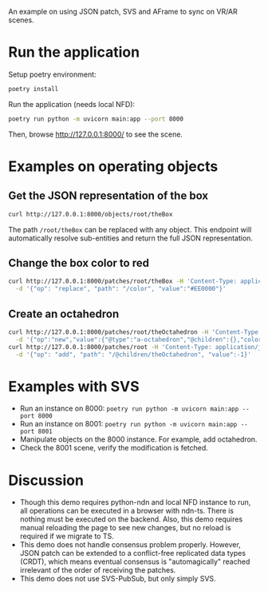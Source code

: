 An example on using JSON patch, SVS and AFrame to sync on VR/AR scenes.

# Run the application

Setup poetry environment:
```bash
poetry install
```

Run the application (needs local NFD):
```bash
poetry run python -m uvicorn main:app --port 8000
```

Then, browse http://127.0.0.1:8000/ to see the scene.

# Examples on operating objects

## Get the JSON representation of the box

```bash
curl http://127.0.0.1:8000/objects/root/theBox
```

The path `/root/theBox` can be replaced with any object.
This endpoint will automatically resolve sub-entities and return the full JSON representation.

## Change the box color to red

```bash
curl http://127.0.0.1:8000/patches/root/theBox -H 'Content-Type: application/json' \
  -d '{"op": "replace", "path": "/color", "value":"#EE0000"}'
```

## Create an octahedron

```bash
curl http://127.0.0.1:8000/patches/root/theOctahedron -H 'Content-Type: application/json' \
  -d '{"op":"new","value":{"@type":"a-octahedron","@children":{},"color":"#FF926B","radius":1,"position": "2 1.5 -4"}}'
curl http://127.0.0.1:8000/patches/root -H 'Content-Type: application/json' \
  -d '{"op": "add", "path": "/@children/theOctahedron", "value":-1}'
```

# Examples with SVS

- Run an instance on 8000: `poetry run python -m uvicorn main:app --port 8000`
- Run an instance on 8001: `poetry run python -m uvicorn main:app --port 8001`
- Manipulate objects on the 8000 instance. For example, add octahedron.
- Check the 8001 scene, verify the modification is fetched.

# Discussion

- Though this demo requires python-ndn and local NFD instance to run, all operations can be executed in a browser
  with ndn-ts. There is nothing must be executed on the backend. 
  Also, this demo requires manual reloading the page to see new changes,
  but no reload is required if we migrate to TS.
- This demo does not handle consensus problem properly. However, JSON patch can be extended to a conflict-free
  replicated data types (CRDT), which means eventual consensus is "automagically" reached irrelevant of
  the order of receiving the patches.
- This demo does not use SVS-PubSub, but only simply SVS.
